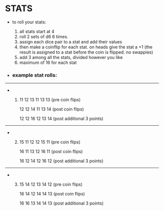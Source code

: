 # STATS

- to roll your stats:
  
  1) all stats start at 4
  2) roll 2 sets of d6 6 times.
  3) assign each dice pair to a stat and add their values
  4) then make a coinflip for each stat. on heads give the stat a +1 (the result is assigned to a stat before the coin is flipped. no swappies)
  5) add 3 among all the stats, divided however you like
  6) maximum of 16 for each stat


- ### example stat rolls:
-------
- 1) 11 12 13 11 13 13 (pre coin flips)
     
     12 12 14 11 13 14 (post coin flips)
     
     12 12 16 12 13 14 (post additional 3 points)

-------

- 2) 15 11 12 12 15 11 (pre coin flips)
     
     16 11 13 12 16 11 (post coin flips)
  
     16 12 14 12 16 12 (post additional 3 points)
-------
- 3) 15 14 12 13 14 12 (pre coin flips)
 
     16 14 12 14 14 13 (post coin flips)

     16 16 13 14 14 13 (post additional 3 points)

     
